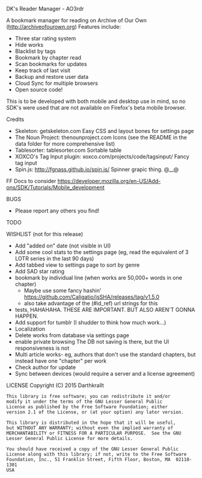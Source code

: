 DK's Reader Manager - AO3rdr

A bookmark manager for reading on Archive of Our Own (http://archiveofourown.org)
Features include:
  - Three star rating system
  - Hide works
  - Blacklist by tags
  - Bookmark by chapter read
  - Scan bookmarks for updates
  - Keep track of last visit
  - Backup and restore user data
  - Cloud Sync for multiple browsers
  - Open source code!

This is to be developed with both mobile and desktop use in mind, so no SDK's 
were used that are not available on Firefox's beta mobile browser.

Credits
- Skeleton: getskeleton.com
    Easy CSS and layout bones for settings page
- The Noun Project: thenounproject.com
    Icons (see the README in the data folder for more comprehensive list)
- Tablesorter: tablesorter.com
    Sortable table
- XOXCO's Tag Input plugin: xoxco.com/projects/code/tagsinput/
    Fancy tag input
- Spin.js: http://fgnass.github.io/spin.js/
    Spinner grapic thing. @__@

FF Docs to consider
https://developer.mozilla.org/en-US/Add-ons/SDK/Tutorials/Mobile_development

BUGS
  - Please report any others you find!

TODO

WISHLIST (not for this release)
  - Add "added on" date (not visible in UI)
  - Add some cool stats to the settings page (eg, read the equivalent of 3 LOTR
      series in the last 90 days)
  - Add tabbed view to settings page to sort by genre
  - Add SAD star rating
  - bookmark by individual line (when works are 50,000+ words in one chapter)
    - Maybe use some fancy hashin' 
        https://github.com/Caligatio/jsSHA/releases/tag/v1.5.0
    - also take advantage of the (#id_ref) url strings for this
  - tests, HAHAHAHA. THESE ARE IMPORTANT. BUT ALSO AREN'T GONNA HAPPEN.
  - Add support for tumblr (I shudder to think how much work...)
  - Localization
  - Delete works from database via settings page
  - enable private browsing
    The DB not saving is there, but the UI responsiveness is not
  - Multi article works- eg, authors that don't use the standard chapters, but
      instead have one "chapter" per work
  - Check author for update
  - Sync between devices (would require a server and a license agreement)

LICENSE
    Copyright (C) 2015  Darthkrallt

    This library is free software; you can redistribute it and/or
    modify it under the terms of the GNU Lesser General Public
    License as published by the Free Software Foundation; either
    version 2.1 of the License, or (at your option) any later version.

    This library is distributed in the hope that it will be useful,
    but WITHOUT ANY WARRANTY; without even the implied warranty of
    MERCHANTABILITY or FITNESS FOR A PARTICULAR PURPOSE.  See the GNU
    Lesser General Public License for more details.

    You should have received a copy of the GNU Lesser General Public
    License along with this library; if not, write to the Free Software
    Foundation, Inc., 51 Franklin Street, Fifth Floor, Boston, MA  02110-1301
    USA
